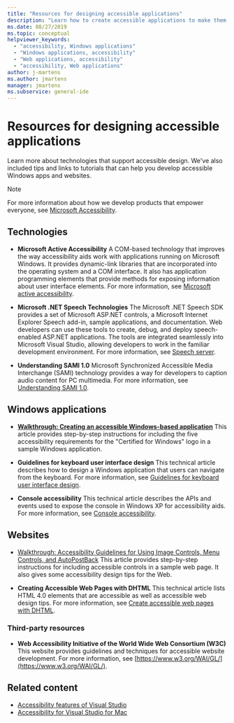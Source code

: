 ```yaml
---
title: "Resources for designing accessible applications"
description: "Learn how to create accessible applications to make them easier for people with disabilities to use."
ms.date: 08/27/2019
ms.topic: conceptual
helpviewer_keywords:
  - "accessibility, Windows applications"
  - "Windows applications, accessibility"
  - "Web applications, accessibility"
  - "accessibility, Web applications"
author: j-martens
ms.author: jmartens
manager: jmartens
ms.subservice: general-ide
---
```

# Resources for designing accessible applications

Learn more about technologies that support accessible design. We've also included tips and links to tutorials that can help you develop accessible Windows apps and websites.

>[!NOTE]
>For more information about how we develop products that empower everyone, see [Microsoft Accessibility](https://www.microsoft.com/accessibility/).

## Technologies

* **Microsoft Active Accessibility** A COM-based technology that improves the way accessibility aids work with applications running on Microsoft Windows. It provides dynamic-link libraries that are incorporated into the operating system and a COM interface. It also has application programming elements that provide methods for exposing information about user interface elements. For more information, see [Microsoft active accessibility](/windows/desktop/WinAuto/microsoft-active-accessibility).

* **Microsoft .NET Speech Technologies** The Microsoft .NET Speech SDK provides a set of Microsoft ASP.NET controls, a Microsoft Internet Explorer Speech add-in, sample applications, and documentation. Web developers can use these tools to create, debug, and deploy speech-enabled ASP.NET applications. The tools are integrated seamlessly into Microsoft Visual Studio, allowing developers to work in the familiar development environment. For more information, see [Speech server](/previous-versions/office/developer/speech-technologies/ms950383\(v\=msdn.10\)).

* **Understanding SAMI 1.0** Microsoft Synchronized Accessible Media Interchange (SAMI) technology provides a way for developers to caption audio content for PC multimedia. For more information, see [Understanding SAMI 1.0](/previous-versions/windows/desktop/dnacc/understanding-sami-1.0).

## Windows applications

* **[Walkthrough: Creating an accessible Windows-based application](/dotnet/framework/winforms/advanced/walkthrough-creating-an-accessible-windows-based-application)** This article provides step-by-step instructions for including the five accessibility requirements for the "Certified for Windows" logo in a sample Windows application.

* **Guidelines for keyboard user interface design** This technical article describes how to design a Windows application that users can navigate from the keyboard. For more information, see [Guidelines for keyboard user interface design](/previous-versions/windows/desktop/dnacc/guidelines-for-keyboard-user-interface-design).

* **Console accessibility** This technical article describes the APIs and events used to expose the console in Windows XP for accessibility aids. For more information, see [Console accessibility](/previous-versions/windows/desktop/dnacc/console-accessibility).

## Websites

- [Walkthrough: Accessibility Guidelines for Using Image Controls, Menu Controls, and AutoPostBack](/previous-versions/3has1x30(v=vs.140)) This article provides step-by-step instructions for including accessible controls in a sample web page. It also gives some accessibility design tips for the Web.

- **Creating Accessible Web Pages with DHTML** This technical article lists HTML 4.0 elements that are accessible as well as accessible web design tips. For more information, see [Create accessible web pages with DHTML](/previous-versions//ms528445(v=vs.85)).

### Third-party resources

- **Web Accessibility Initiative of the World Wide Web Consortium (W3C)** This website provides guidelines and techniques for accessible website development. For more information, see [https://www.w3.org/WAI/GL/](https://www.w3.org/WAI/GL/).

## Related content

* [Accessibility features of Visual Studio](../../ide/reference/accessibility-features-of-visual-studio.md)
* [Accessibility for Visual Studio for Mac](/visualstudio/mac/accessibility/)
